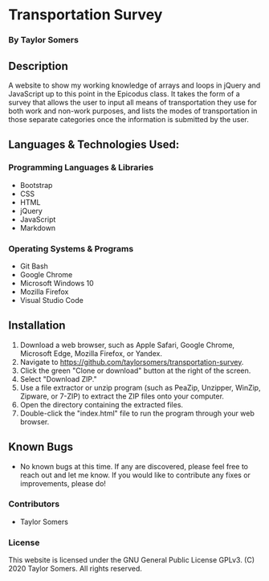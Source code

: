 # Transportation Survey

  ### By Taylor Somers

## Description

  A website to show my working knowledge of arrays and loops in jQuery and JavaScript up to this point in the Epicodus class. It takes the form of a survey that allows the user to input all means of transportation they use for both work and non-work purposes, and lists the modes of transportation in those separate categories once the information is submitted by the user.

## Languages & Technologies Used:

  ### Programming Languages & Libraries
  * Bootstrap
  * CSS
  * HTML
  * jQuery
  * JavaScript
  * Markdown

  ### Operating Systems & Programs
  * Git Bash
  * Google Chrome
  * Microsoft Windows 10
  * Mozilla Firefox
  * Visual Studio Code

## Installation

  1. Download a web browser, such as Apple Safari, Google Chrome, Microsoft Edge, Mozilla Firefox, or Yandex.
  2. Navigate to https://github.com/taylorsomers/transportation-survey.
  3. Click the green "Clone or download" button at the right of the screen.
  4. Select "Download ZIP."
  5. Use a file extractor or unzip program (such as PeaZip, Unzipper, WinZip, Zipware, or 7-ZIP) to extract the ZIP files onto your computer.
  6. Open the directory containing the extracted files.
  7. Double-click the "index.html" file to run the program through your web browser.

## Known Bugs

  * No known bugs at this time. If any are discovered, please feel free to reach out and let me know. If you would like to contribute any fixes or improvements, please do!

### Contributors

  * Taylor Somers

### License

  This website is licensed under the GNU General Public License GPLv3. (C) 2020 Taylor Somers. All rights reserved.